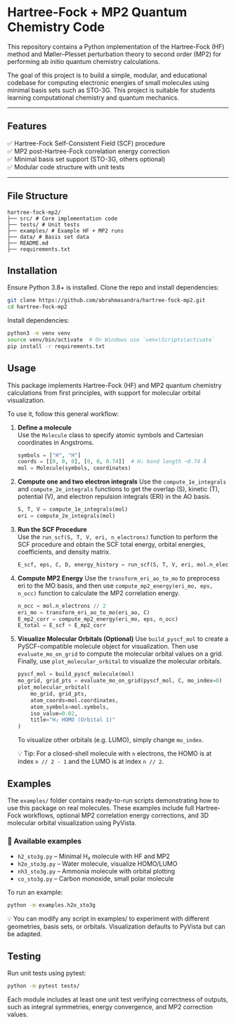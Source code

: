 # Hartree-Fock + MP2 Quantum Chemistry Code

This repository contains a Python implementation of the Hartree-Fock (HF) method and Møller–Plesset perturbation theory to second order (MP2) for performing ab initio quantum chemistry calculations.

The goal of this project is to build a simple, modular, and educational codebase for computing electronic energies of small molecules using minimal basis sets such as STO-3G. This project is suitable for students learning computational chemistry and quantum mechanics.

---

## Features

✅ Hartree-Fock Self-Consistent Field (SCF) procedure  
✅ MP2 post-Hartree-Fock correlation energy correction  
✅ Minimal basis set support (STO-3G, others optional)  
✅ Modular code structure with unit tests

---

## File Structure

```plaintext
hartree-fock-mp2/
├── src/ # Core implementation code
├── tests/ # Unit tests
├── examples/ # Example HF + MP2 runs
├── data/ # Basis set data
├── README.md
├── requirements.txt
```

## Installation

Ensure Python 3.8+ is installed. Clone the repo and install dependencies:

```bash
git clone https://github.com/abrahmasandra/hartree-fock-mp2.git
cd hartree-fock-mp2
```

Install dependencies:

```bash
python3 -m venv venv
source venv/bin/activate  # On Windows use `venv\Scripts\activate`
pip install -r requirements.txt
```

## Usage

This package implements Hartree-Fock (HF) and MP2 quantum chemistry calculations from first principles, with support for molecular orbital visualization.

To use it, follow this general workflow:

1. **Define a molecule**  
    Use the `Molecule` class to specify atomic symbols and Cartesian coordinates in Angstroms.

    ```python
    symbols = ["H", "H"]
    coords = [[0, 0, 0], [0, 0, 0.74]]  # H₂ bond length ~0.74 Å
    mol = Molecule(symbols, coordinates)
    ```

2. **Compute one and two electron integrals**
    Use the `compute_1e_integrals` and `compute_2e_integrals` functions to get the overlap (S), kinetic (T), potential (V), and electron repulsion integrals (ERI) in the AO basis.

    ```python
    S, T, V = compute_1e_integrals(mol)
    eri = compute_2e_integrals(mol)
    ```

3. **Run the SCF Procedure**  
   Use the `run_scf(S, T, V, eri, n_electrons)` function to perform the SCF procedure and obtain the SCF total energy, orbital energies, coefficients, and density matrix.

   ```python
   E_scf, eps, C, D, energy_history = run_scf(S, T, V, eri, mol.n_electrons)
   ```

4. **Compute MP2 Energy**
    Use the `transform_eri_ao_to_mo` to preprocess eri to the MO basis, and then use `compute_mp2_energy(eri_mo, eps, n_occ)` function to calculate the MP2 correlation energy.

    ```python
    n_occ = mol.n_electrons // 2
    eri_mo = transform_eri_ao_to_mo(eri_ao, C)
    E_mp2_corr = compute_mp2_energy(eri_mo, eps, n_occ)
    E_total = E_scf + E_mp2_corr
    ```

5. **Visualize Molecular Orbitals (Optional)**
    Use `build_pyscf_mol` to create a PySCF-compatible molecule object for visualization. Then use `evaluate_mo_on_grid` to compute the molecular orbital values on a grid. Finally, use `plot_molecular_orbital` to visualize the molecular orbitals.

    ```python
    pyscf_mol = build_pyscf_molecule(mol)
    mo_grid, grid_pts = evaluate_mo_on_grid(pyscf_mol, C, mo_index=0)
    plot_molecular_orbital(
        mo_grid, grid_pts,
        atom_coords=mol.coordinates,
        atom_symbols=mol.symbols,
        iso_value=0.02,
        title="H₂ HOMO (Orbital 1)"
    )
    ```

    To visualize other orbitals (e.g. LUMO), simply change `mo_index`.
    
    💡 Tip: For a closed-shell molecule with `n` electrons, the HOMO is at index `n // 2 - 1` and the LUMO is at index `n // 2`.

## Examples

The `examples/` folder contains ready-to-run scripts demonstrating how to use this package on real molecules. These examples include full Hartree-Fock workflows, optional MP2 correlation energy corrections, and 3D molecular orbital visualization using PyVista.

### 📄 Available examples

- `h2_sto3g.py` – Minimal H₂ molecule with HF and MP2
- `h2o_sto3g.py` – Water molecule, visualize HOMO/LUMO
- `nh3_sto3g.py` – Ammonia molecule with orbital plotting
- `co_sto3g.py` – Carbon monoxide, small polar molecule

To run an example:

```bash
python -m examples.h2o_sto3g
```

💡 You can modify any script in examples/ to experiment with different geometries, basis sets, or orbitals. Visualization defaults to PyVista but can be adapted.

## Testing

Run unit tests using pytest:

```bash
python -m pytest tests/
```

Each module includes at least one unit test verifying correctness of outputs, such as integral symmetries, energy convergence, and MP2 correction values.
